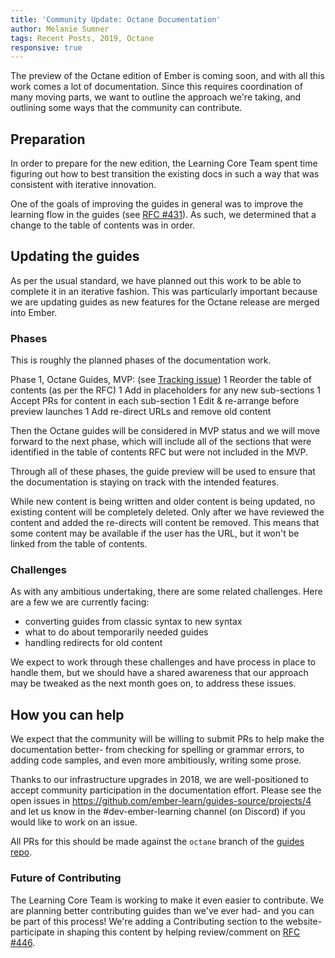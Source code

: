 ```yaml
---
title: 'Community Update: Octane Documentation'
author: Melanie Sumner
tags: Recent Posts, 2019, Octane
responsive: true
---
```


The preview of the Octane edition of Ember is coming soon, and with all this work comes a lot of documentation. Since this requires coordination of many moving parts, we want to outline the approach we're taking, and outlining some ways that the community can contribute. 

## Preparation

In order to prepare for the new edition, the Learning Core Team spent time figuring out how to best transition the existing docs in such a way that was consistent with iterative innovation. 

One of the goals of improving the guides in general was to improve the learning flow in the guides (see [RFC #431](https://github.com/emberjs/rfcs/pull/431)). As such, we determined that a change to the table of contents was in order.   

## Updating the guides

As per the usual standard, we have planned out this work to be able to complete it in an iterative fashion. This was particularly important because we are updating guides as new features for the Octane release are merged into Ember. 

### Phases

This is roughly the planned phases of the documentation work.

Phase 1, Octane Guides, MVP: (see [Tracking issue](https://github.com/ember-learn/guides-source/issues/394))
1 Reorder the table of contents (as per the RFC)
1 Add in placeholders for any new sub-sections
1 Accept PRs for content in each sub-section
1 Edit & re-arrange before preview launches
1 Add re-direct URLs and remove old content

Then the Octane guides will be considered in MVP status and we will move forward to the next phase, which will include all of the sections that were identified in the table of contents RFC but were not included in the MVP. 

Through all of these phases, the guide preview will be used to ensure that the documentation is staying on track with the intended features. 

While new content is being written and older content is being updated, no existing content will be completely deleted. Only after we have reviewed the content and added the re-directs will content be removed. This means that some content may be available if the user has the URL, but it won't be linked from the table of contents. 

### Challenges
As with any ambitious undertaking, there are some related challenges. Here are a few we are currently facing: 
- converting guides from classic syntax to new syntax
- what to do about temporarily needed guides
- handling redirects for old content

We expect to work through these challenges and have process in place to handle them, but we should have a shared awareness that our approach may be tweaked as the next month goes on, to address these issues. 

## How you can help
We expect that the community will be willing to submit PRs to help make the documentation better- from checking for spelling or grammar errors, to adding code samples, and even more ambitiously, writing some prose. 

Thanks to our infrastructure upgrades in 2018, we are well-positioned to accept community participation in the documentation effort. Please see the open issues in https://github.com/ember-learn/guides-source/projects/4 and let us know in the #dev-ember-learning channel (on Discord) if you would like to work on an issue. 

All PRs for this should be made against the `octane` branch of the [guides repo](https://github.com/ember-learn/guides-source).

### Future of Contributing

The Learning Core Team is working to make it even easier to contribute. We are planning better contributing guides than we've ever had- and you can be part of this process! We're adding a Contributing section to the website- participate in shaping this content by helping review/comment on [RFC #446](https://github.com/emberjs/rfcs/pull/446).

